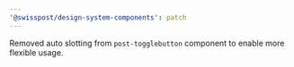 ```yaml
---
'@swisspost/design-system-components': patch
---
```


Removed auto slotting from `post-togglebutton` component to enable more flexible usage.
